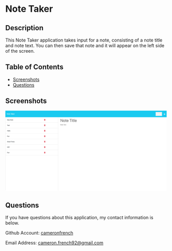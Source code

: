 # Note Taker

## Description
This Note Taker application takes input for a note, consisting of a note title and note text. You can then save that note and it will appear on the left side of the screen.

## Table of Contents
- [Screenshots](#screenshots)
- [Questions](#questions)

## Screenshots

![note-taker](/public/assets/images/Note-Taker.png)

## Questions

If you have questions about this application, my contact information is below. 

Github Account: [cameronfrench](https://github.com/cameronfrench)

Email Address: [cameron.french92@gmail.com](mailto:cameron.french92@gmail.com)

